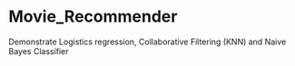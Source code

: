 # Movie_Recommender
Demonstrate Logistics regression, Collaborative Filtering (KNN) and Naive Bayes Classifier
